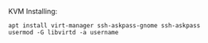 KVM Installing:
```shell
apt install virt-manager ssh-askpass-gnome ssh-askpass 
usermod -G libvirtd -a username
```